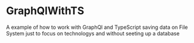 # GraphQlWithTS
A example of how to work with GraphQl and TypeScript saving data on File System just to focus on technologys and without seeting up a database
